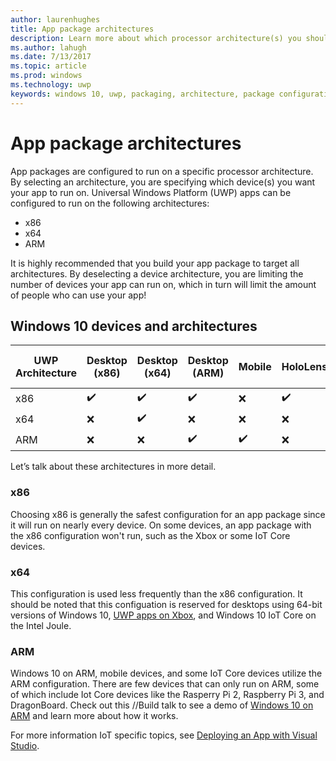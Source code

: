 ```yaml
---
author: laurenhughes
title: App package architectures
description: Learn more about which processor architecture(s) you should use when building your UWP app package.
ms.author: lahugh
ms.date: 7/13/2017
ms.topic: article
ms.prod: windows
ms.technology: uwp
keywords: windows 10, uwp, packaging, architecture, package configuration
---
```


# App package architectures

App packages are configured to run on a specific processor architecture. By selecting an architecture, you are specifying which device(s) you want your app to run on. Universal Windows Platform (UWP) apps can be configured to run on the following architectures:
- x86
- x64
- ARM

It is highly recommended that you build your app package to target all architectures. By deselecting a device architecture, you are limiting the number of devices your app can run on, which in turn will limit the amount of people who can use your app!

## Windows 10 devices and architectures

| UWP Architecture | Desktop (x86)      | Desktop (x64)      | Desktop (ARM)      | Mobile             | HoloLens           | Xbox               | IoT Core (Device dependent) | 
|------------------|--------------------|--------------------|--------------------|--------------------|--------------------|--------------------|-----------------------------|
| x86              | :heavy_check_mark: | :heavy_check_mark: | :heavy_check_mark: | :x:                | :heavy_check_mark: | :x:                | :heavy_check_mark:          |
| x64              | :x:                | :heavy_check_mark: | :x:                | :x:                | :x:                | :heavy_check_mark: | :heavy_check_mark:          |
| ARM              | :x:                | :x:                | :heavy_check_mark: | :heavy_check_mark: | :x:                | :x:                | :heavy_check_mark:          |
 

Let’s talk about these architectures in more detail. 

### x86
Choosing x86 is generally the safest configuration for an app package since it will run on nearly every device. On some devices, an app package with the x86 configuration won't run, such as the Xbox or some IoT Core devices.

### x64
This configuration is used less frequently than the x86 configuration. It should be noted that this configuation is reserved for desktops using 64-bit versions of Windows 10, [UWP apps on Xbox](https://docs.microsoft.com/windows/uwp/xbox-apps/system-resource-allocation), and Windows 10 IoT Core on the Intel Joule.

### ARM
Windows 10 on ARM, mobile devices, and some IoT Core devices utilize the ARM configuration. There are few devices that can only run on ARM, some of which include Iot Core devices like the Rasperry Pi 2, Raspberry Pi 3, and DragonBoard. Check out this //Build talk to see a demo of [Windows 10 on ARM](https://channel9.msdn.com/Events/Build/2017/P4171) and learn more about how it works. 

For more information IoT specific topics, see [Deploying an App with Visual Studio](https://developer.microsoft.com/windows/iot/Docs/AppDeployment).
